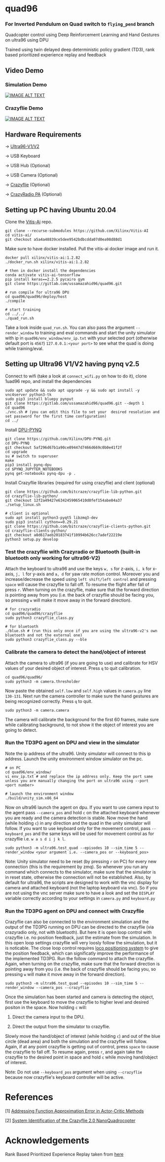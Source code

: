 # quad96

### For Inverted Pendulum on Quad switch to `flying_pend` branch

Quadcopter control using Deep Reinforcement Learning and Hand Gestures on ultra96 using DPU

Trained using twin delayed deep deterministic policy gradient (TD3), rank based prioritized experience replay and feedback

## Video Demo

### Simulation Demo

[![IMAGE ALT TEXT](https://yt-embed.herokuapp.com/embed?v=cKm3FKpj5zY)](https://youtu.be/cKm3FKpj5zY?t=0s "Simulation Demo")


### Crazyflie Demo

[![IMAGE ALT TEXT](https://yt-embed.herokuapp.com/embed?v=KBOMOkM78mY)](https://youtu.be/KBOMOkM78mY?t=0s "Crazyflie Demo")


## Hardware Requirements

-> [Ultra96-V1/V2](https://www.96boards.org/product/ultra96/)

-> USB Keyboard

-> USB Hub (Optional)

-> USB Camera (Optional)

-> [Crazyflie](https://www.bitcraze.io/products/crazyflie-2-1/) (Optional)

-> [CrazyRadio PA](https://www.bitcraze.io/products/crazyradio-pa/) (Optional)


## Setting up PC having Ubuntu 20.04

Clone the [Vitis-Ai](https://github.com/Xilinx/Vitis-AI) repo.
```
git clone --recurse-submodules https://github.com/Xilinx/Vitis-AI 
cd vitis-ai/
git checkout a5a4a48839ce5dee9542bdbcdda07d0ea98d88d1
```

Make sure to have docker installed. Pull the vitis-ai docker image and run it.
```
docker pull xilinx/vitis-ai:1.2.82
./docker_run.sh xilinx/vitis-ai:1.2.82

# then in docker install the dependencies
conda activate vitis-ai-tensorflow
pip install keras==2.2.5 pycairo gym
git clone https://gitlab.com/ussamazahid96/quad96.git

# run compile for ultra96 DPU
cd quad96/quad96/deploy/host
./compile

# start training
cd ../../
./quad_run.sh
```

Take a look inside `quad_run.sh`. You can also pass the argument `--render_window` to training and eval commands and start the unity simulator with ip in `quad96/env_window/env_ip.txt` with your selected port (otherwise default port is `4567`) `127.0.0.1:<your port>` to see what the quad is doing while training/eval.

## Setting up Ultra96 V1/V2 having pynq v2.5 

Connect to wifi (take a look at `connect_wifi.py` on how to do it), clone 1uad96 repo, and install the dependencies

```
sudo apt update && sudo apt upgrade -y && sudo apt install -y vnc4server python3-tk
sudo pip3 install bluepy pynput
git clone https://gitlab.com/ussamazahid96/quad96.git --depth 1
cd quad96
./vnc.sh # (you can edit this file to set your  desired resolution and set password for the first time configuration)
cd ../
```

Install [DPU-PYNQ](https://github.com/Xilinx/DPU-PYNQ)

```
git clone https://github.com/Xilinx/DPU-PYNQ.git
cd DPU-PYNQ
git checkout 5af296d67b1a90ce09447d7466d669c0b0e41f2f
cd upgrade
su # switch to superuser
make
pip3 install pynq-dpu
cd $PYNQ_JUPYTER_NOTEBOOKS
pynq get-notebooks pynq-dpu -p .
``` 

Install Crazyflie libraries (required for using crazyflie) and client (optional)

```
git clone https://github.com/bitcraze/crazyflie-lib-python.git
cd crazyflie-lib-python/
git checkout 12f2a49427e6342459065410d0fef154abe04a37
./setup_linux.sh

# client is optional
sudo apt install python3-pyqt5 libzmq3-dev
sudo pip3 install cython==0.29.21
git clone https://github.com/bitcraze/crazyflie-clients-python.git
cd crazyflie-clients-python/
git checkout a0d617aeb20183741f10994b626cc7adef22219e
python3 setup.py develop
```

### Test the crazyflie with Crazyradio or Bluetooth (built-in bluetooth only working for ultra96-V2)

Attach the keyboard to ultra96 and use the keys `w, s` for z-axis, `i, k` for x-axis, `j, l` for y-axis and `a, d` for yaw rate motion control. Moreover you and increase/decrease the speed using `left shift/left control` and pressing `space` will cause the crazyflie to fall off. To resume the flight after fall of press `r`. When turning on the crazyflie, make sure that the forward direction is pointing away from you (i.e. the back of crazyflie should be facing you, so pressing `w` will make it move away in the forward direction).

```
# for crazyradio
cd quad96/quad96/crazyflie
sudo python3 crazyflie_class.py

# for bluetooth
./blue.sh # (run this only once if you are using the ultra96-v2's own bluetooth and not the external one)
sudo python3 crazyflie_class.py --ble
```

### Calibrate the camera to detect the hand/object of interest

Attach the camera to ultra96 (if you are going to use) and calibrate for HSV values of your desired object of interest. Press `q` to quit calibration.

```
cd quad96/quad96/
sudo python3 -m camera.thresholder
```

Now paste the obtained `self.low` and `self.high` values in `camera.py` line  `130-131`. Next run the camera controller to make sure the hand gestures are being recognized correctly. Press `q` to quit.
```
sudo python3 -m camera.camera
```
The camera will calibrate the background for the first 60 frames, make sure while calibrating background, to not show it the object of interest you are going to detect.

### Run the TD3PG agent on DPU and view in the simulator

Note the ip address of the ultra96. Unity simulator will connect to this ip address. Launch the unity environment window simulator on the pc.

```
# on PC
cd quad96/env_window/
vi env_ip.txt # and replace the ip address only. Keep the port same unless you are manually changing the port on ultra96 using --port <port number>

# launch the environment window
./build/unity_sim.x86_64

```

Now on ultra96 launch the agent on dpu. If you want to use camera input to the agent pass `--camera_pos` and hold `c` on the attached keyboard whenever you are ready and the camera detection is stable. Now move the hand (while holding `c`) in any direction and the quad in the unity simulator will follow. If you want to use keyboard only for the movement control, pass `--keyboard_pos` and the same keys will be used for movement control as for crazyflie i.e. `w a s d i j k l`.

```
sudo python3 -m ultra96.test_quad --episodes 10 --sim_time 5 --render_window <your argument i.e. --camera_pos or --keyboard_pos>
```

Note: Unity simulator need to be reset (by pressing `r` on PC) for every new connection (this is the requirement by zmq). So whenever you run any command which connects to the simulator, make sure that the simulator is in reset state, otherwise the connection will not be established. Also, by default for ultra96, the scripts are designed to work with the vnc display for camera and attached keyboard (not the laptop keyboard via vnc). So if you are not using the vnc server make sure to have a look and set the `DISPLAY` variable correctly according to your settings in `camera.py` and `keyboard.py`

###  Run the TD3PG agent on DPU and connect with Crazyflie

Crazyflie can also be connected to the environment simulation and the output of the TD3PG running on DPU can be directed to the crazyflie (via crazyradio only, not with bluetooth). But here it is open loop control with crazyflie i.e. no position feedback, just the estimate from the simulation. In this open loop settings crazyflie will very loosly follow the simulation, but it is noticable. The close loop control requires [loco positioning system](https://www.bitcraze.io/products/loco-positioning-system/) to give the position feedback, which can significatly improve the performance of the implemented TD3PG. Run the follow command to attach the crazyflie. Again, when turning on the crazyflie, make sure that the forward direction is pointing away from you (i.e. the back of crazyflie should be facing you, so pressing `w` will make it move away in the forward direction).

```
sudo python3 -m ultra96.test_quad --episodes 10 --sim_time 5 --render_window --camera_pos --crazyflie
```

Once the simulation has been started and camera is detecting the object, first use the keyboard to move the crazyflie to higher level and desired positon in the space. Now holding `c` will:

1) Direct the camera input to the DPU.

2) Direct the output from the simulator to crazyflie.     

Slowly move the hand/object of interest (while holding `c`) and out of the blue circle (dead area) and both the simulation and the crazyflie will follow. Again, if at any point crazyflie is getting out of control, press `space` to cause the crazyflie to fall off. To resume again, press `r`, and again take the crazyflie to the desired point in space and hold `c` while moving hand/object of interest. 

Note: Do not use `--keyboard_pos` argument when using `--crazyflie` because now crazyflie's keyboard controller will be active.

# References

[1] [Addressing Function Approximation Error in Actor-Critic Methods](https://arxiv.org/pdf/1802.09477.pdf)

[2] [System Identification of the Crazyflie 2.0 NanoQuadrocopter](http://mikehamer.info/assets/papers/Crazyflie%20Modelling.pdf)


# Acknowledgements

Rank Based Prioritized Experience Replay taken from [here](https://github.com/Damcy/prioritized-experience-replay)

